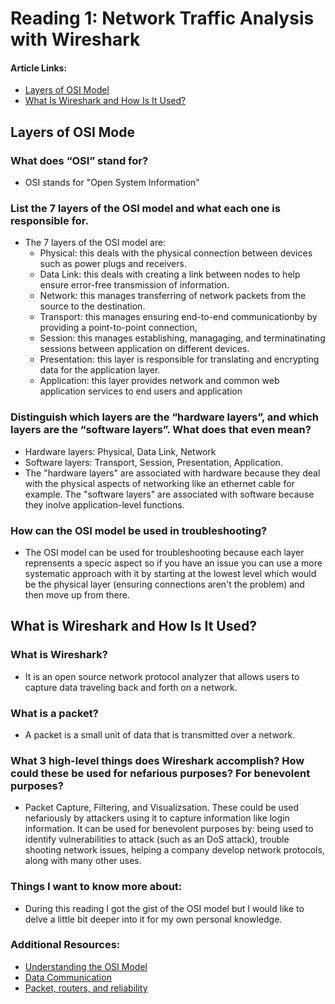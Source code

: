 # Reading 1: Network Traffic Analysis with Wireshark

#### Article Links: 
- [Layers of OSI Model](https://www.geeksforgeeks.org/open-systems-interconnection-model-osi/)
- [What Is Wireshark and How Is It Used?](https://www.comptia.org/content/articles/what-is-wireshark-and-how-to-use-it)


## Layers of OSI Mode

### What does “OSI” stand for?
  - OSI stands for "Open System Information"
### List the 7 layers of the OSI model and what each one is responsible for.
  - The 7 layers of the OSI model are:
    - Physical: this deals with the physical connection between devices such as power plugs and receivers.
    - Data Link: this deals with creating a link between nodes to help ensure error-free transmission of information.
    - Network: this manages transferring of network packets from the source to the destination.
    - Transport: this manages ensuring end-to-end communicationby by providing a point-to-point connection,
    - Session: this manages establishing, managaging, and terminatinating sessions between application on different devices.
    - Presentation: this layer is responsible for translating and encrypting data for the application layer.
    - Application: this layer provides network and common web application services to end users and application
### Distinguish which layers are the “hardware layers”, and which layers are the “software layers”. What does that even mean?
  - Hardware layers: Physical, Data Link, Network
  - Software layers: Transport, Session, Presentation, Application.
  - The "hardware layers" are associated with hardware because they deal with the physical aspects of networking like an ethernet cable for example. The "software layers" are associated with software because they inolve application-level functions.
### How can the OSI model be used in troubleshooting?
  - The OSI model can be used for troubleshooting because each layer reprensents a specic aspect so if you have an issue you can use a more systematic approach with it by starting at the lowest level which would be the physical layer (ensuring connections aren't the problem) and then move up from there.

## What is Wireshark and How Is It Used? 

### What is Wireshark?
  - It is an open source network protocol analyzer that allows users to capture data traveling back and forth on a network. 
### What is a packet?
  - A packet is a small unit of data that is transmitted over a network. 
### What 3 high-level things does Wireshark accomplish? How could these be used for nefarious purposes? For benevolent purposes?
 - Packet Capture, Filtering, and Visualizsation. These could be used nefariously by attackers using it to capture information like login information. It can be used for benevolent purposes by: being used to identify vulnerabilities to attack (such as an DoS attack), trouble shooting network issues, helping a company develop network protocols, along with many other uses.

### Things I want to know more about: 
- During this reading I got the gist of the OSI model but I would like to delve a little bit deeper into it for my own personal knowledge.


### Additional Resources: 
- [Understanding the OSI Model](https://www.professormesser.com/network-plus/n10-008/n10-008-video/understanding-the-osi-model-3/)
- [Data Communication](https://www.professormesser.com/network-plus/n10-008/n10-008-video/data-communication/)
- [Packet, routers, and reliability](https://www.youtube.com/watch?v=aD_yi5VjF78)
